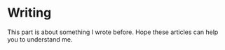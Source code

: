 # Writing
This part is about something I wrote before. Hope these articles can help you to understand me.
